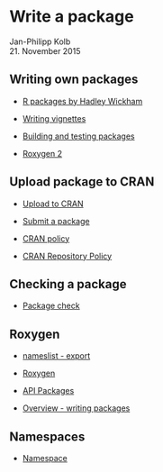# Write a package
Jan-Philipp Kolb  
21. November 2015  


## Writing own packages

- [R packages by Hadley Wickham](http://r-pkgs.had.co.nz/description.html)

- [Writing vignettes](http://kbroman.org/pkg_primer/pages/vignettes.html)

- [Building and testing packages](https://support.rstudio.com/hc/en-us/articles/200486508-Building-Testing-and-Distributing-Packages)

- [Roxygen 2](http://r-pkgs.had.co.nz/man.html)

## Upload package to CRAN

- [Upload to CRAN](http://kbroman.org/pkg_primer/pages/cran.html)

- [Submit a package](https://cran.r-project.org/submit.html)

- [CRAN policy](https://cran.r-project.org/submit.html)
- [CRAN Repository Policy](https://cran.r-project.org/web/packages/policies.html)

## Checking a package

- [Package check](http://r-pkgs.had.co.nz/check.html)

## Roxygen 

- [nameslist - export](http://troublevn.com/41749/function-lmlist-after-installing-updating-packages-duplicate)

- [Roxygen](http://stackoverflow.com/questions/8597993/does-roxygen2-automatically-write-namespace-directives-for-imports-packages)

- [API Packages](https://cran.r-project.org/web/packages/httr/vignettes/api-packages.html)

- [Overview - writing packages](https://cran.r-project.org/doc/manuals/r-release/R-exts.html)

## Namespaces

- [Namespace](http://r-pkgs.had.co.nz/namespace.html)
